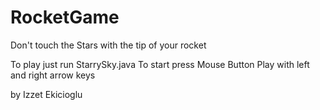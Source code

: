 # RocketGame
Don't touch the Stars with the tip of your rocket

To play just run StarrySky.java
To start press Mouse Button
Play with left and right arrow keys

by Izzet Ekicioglu
